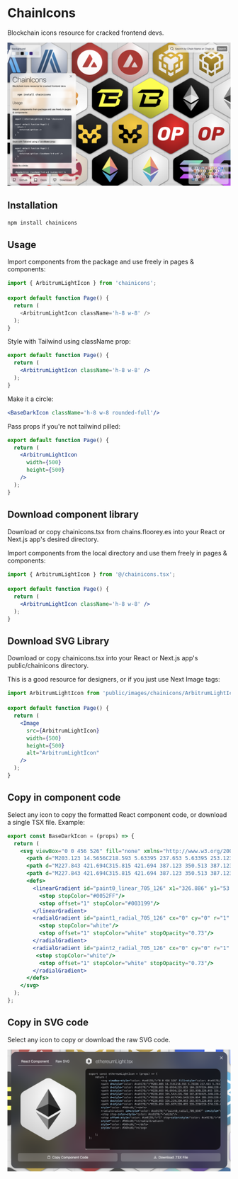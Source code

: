 # ChainIcons

Blockchain icons resource for cracked frontend devs.

![ui screenshot](/public/images/screenshot.png)


## Installation

```sh
npm install chainicons
```

## Usage

Import components from the package and use freely in pages & components:
```js
import { ArbitrumLightIcon } from 'chainicons';

export default function Page() {
  return (
    <ArbitrumLightIcon className='h-8 w-8' />
  );
}
```

Style with Tailwind using className prop:

```jsx
export default function Page() {
  return (
    <ArbitrumLightIcon className='h-8 w-8' />
  );
}
```

Make it a circle:

```jsx
<BaseDarkIcon className='h-8 w-8 rounded-full'/>
```
Pass props if you're not tailwind pilled:


```jsx
export default function Page() {
  return (
    <ArbitrumLightIcon
      width={500}
      height={500}
    />
  );
}
```

## Download component library

Download or copy chainicons.tsx from chains.floorey.es into your React or Next.js app's desired directory. 

Import components from the local directory and use them freely in pages & components:

```jsx
import { ArbitrumLightIcon } from '@/chainicons.tsx';

export default function Page() {
  return (
    <ArbitrumLightIcon className='h-8 w-8' />
  );
}
```

## Download SVG Library

Download or copy chainicons.tsx into your React or Next.js app's public/chainicons directory. 

This is a good resource for designers, or if you just use Next Image tags:

```jsx
import ArbitrumLightIcon from 'public/images/chainicons/ArbitrumLightIcon';

export default function Page() {
  return (
    <Image
      src={ArbitrumLightIcon}
      width={500}
      height={500}
      alt="ArbitrumLightIcon"
    />
  );
}
```

## Copy in component code

Select any icon to copy the formatted React component code, or download a single TSX file. Example:

```jsx
export const BaseDarkIcon = (props) => {
  return (
    <svg viewBox="0 0 456 526" fill="none" xmlns="http://www.w3.org/2000/svg" {...props}>
      <path d="M203.123 14.5656C218.593 5.63395 237.653 5.63395 253.123 14.5656L430.52 116.985C445.99 125.917 455.52 142.423 455.52 160.287V365.131C455.52 382.995 445.989 399.502 430.519 408.433L253.122 510.846C237.653 519.777 218.594 519.777 203.125 510.846L25.728 408.433C10.2573 399.502 0.726807 382.995 0.726807 365.131V160.287C0.726807 142.423 10.2568 125.917 25.7268 116.985L203.123 14.5656Z" fill="url(#paint0_linear_705_126)"/>
      <path d="M227.843 421.694C315.815 421.694 387.123 350.513 387.123 262.694C387.123 174.875 315.815 103.694 227.843 103.694C144.388 103.694 75.9285 167.778 69.1233 249.326H279.652V276.063H69.1233C75.9285 357.611 144.388 421.694 227.843 421.694Z" fill="url(#paint1_radial_705_126)"/>
      <path d="M227.843 421.694C315.815 421.694 387.123 350.513 387.123 262.694C387.123 174.875 315.815 103.694 227.843 103.694C144.388 103.694 75.9285 167.778 69.1233 249.326H279.652V276.063H69.1233C75.9285 357.611 144.388 421.694 227.843 421.694Z" fill="url(#paint2_radial_705_126)"/>
      <defs>
        <linearGradient id="paint0_linear_705_126" x1="326.886" y1="53.8995" x2="28.0167" y2="628.41" gradientUnits="userSpaceOnUse">
          <stop stopColor="#0052FF"/>
          <stop offset="1" stopColor="#003199"/>
        </linearGradient>
        <radialGradient id="paint1_radial_705_126" cx="0" cy="0" r="1" gradientUnits="userSpaceOnUse" gradientTransform="translate(316.319 164.909) rotate(121.405) scale(300.86)">
          <stop stopColor="white"/>
          <stop offset="1" stopColor="white" stopOpacity="0.73"/>
        </radialGradient>
        <radialGradient id="paint2_radial_705_126" cx="0" cy="0" r="1" gradientUnits="userSpaceOnUse" gradientTransform="translate(316.319 164.909) rotate(121.405) scale(300.86)">
         <stop stopColor="white"/>
          <stop offset="1" stopColor="white" stopOpacity="0.73"/>
        </radialGradient>
      </defs>
    </svg>
  );
};
```

## Copy in SVG code

Select any icon to copy or download the raw SVG code.

![ui screenshot](/public/images/screenshot2.png)






